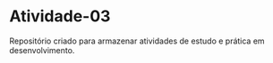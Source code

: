 # Atividade-03
Repositório criado para armazenar atividades de estudo e prática em desenvolvimento.
